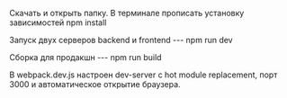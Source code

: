 Скачать и открыть папку. В терминале прописать установку зависимостей npm install

Запуск двух серверов backend и frontend --- npm run dev

Сборка для продакшн ---  npm run build

В webpack.dev.js настроен dev-server с hot module replacement, порт 3000 и автоматическое открытие браузера.
